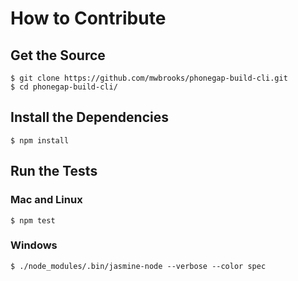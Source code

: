 # How to Contribute

## Get the Source

    $ git clone https://github.com/mwbrooks/phonegap-build-cli.git
    $ cd phonegap-build-cli/

## Install the Dependencies

    $ npm install

## Run the Tests

### Mac and Linux

    $ npm test

### Windows

    $ ./node_modules/.bin/jasmine-node --verbose --color spec

